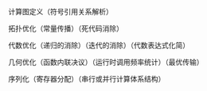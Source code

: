 计算图定义（符号引用关系解析）

拓扑优化（常量传播）（死代码消除）

代数优化（递归的消除）（迭代的消除）（代数表达式化简）

几何优化（函数内联决议）（运行时调用频率统计）（最优传输）

序列化（寄存器分配）（串行或并行计算体系结构）
